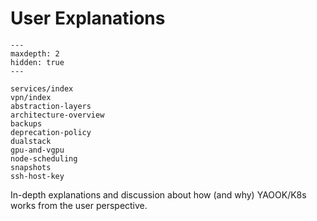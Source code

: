 # User Explanations

```{toctree}
---
maxdepth: 2
hidden: true
---

services/index
vpn/index
abstraction-layers
architecture-overview
backups
deprecation-policy
dualstack
gpu-and-vgpu
node-scheduling
snapshots
ssh-host-key
```

In-depth explanations and discussion about how (and why) YAOOK/K8s works from the user perspective.
